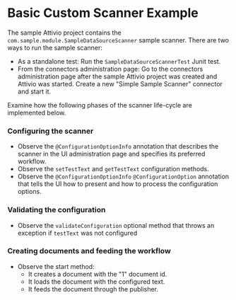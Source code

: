 # Basic Custom Scanner Example

The sample Attivio project contains the `com.sample.module.SampleDataSourceScanner` sample scanner. There are two ways to run the sample scanner:

* As a standalone test: Run the `SampleDataSourceScannerTest` Junit test.
* From the connectors administration page: Go to the connectors administration page after the sample Attivio project was created and Attivio was started. Create a new "Simple Sample Scanner" connector and start it.

Examine how the following phases of the scanner life-cycle are implemented below.

### Configuring the scanner

* Observe the `@ConfigurationOptionInfo` annotation that describes the scanner in the UI administration page and specifies its preferred workflow.
* Observe the `setTestText` and `getTestText` configuration methods.
* Observe the `@ConfigurationOptionInfo` `@ConfigurationOption` annotation that tells the UI how to present and how to process the configuration options.

### Validating the configuration

* Observe the `validateConfiguration` optional method that throws an exception if `testText` was not configured

### Creating documents and feeding the workflow

* Observe the start method:  
  * It creates a document with the "1" document id.
  * It loads the document with the configured text.
  * It feeds the document through the publisher.


